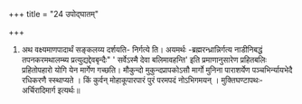 +++
title = "24 उपोद्घातम्"

+++
1. अथ वक्ष्यमाणपादार्थं सङ्कलय्य दर्शयति- निर्गत्ये ति। अयमर्थः -ब्रह्मरन्ध्रान्निर्गत्य नाडीनिबद्धं तपनकरमथालम्ब्य प्रत्युद्यद्देवबृन्दैः" ' सर्वेऽस्मै देवा बलिमावहन्ति' इति प्रमाणानुसारेण प्रहितबलिः प्रहितोपहारो योगि येन मार्गेण गच्छति। मौकुन्दो मुकुन्दप्रापकोऽसौ मार्गो मुनिना पाराशर्येण पञ्चभिर्न्यायभेदै रधिकरणै स्स्थाप्यते । किं कुर्वन् मोहाकूपारपारं पुरं परमपदं नोऽभिगमयन् । मुक्तिघण्टापथः- अर्चिरादिमार्ग इत्यर्थः॥